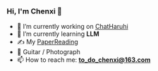### Hi, I'm Chenxi 👋

<!--
**todochenxi/todochenxi** is a ✨ _special_ ✨ repository because its `README.md` (this file) appears on your GitHub profile.-->



- 🔭 I’m currently working on [ChatHaruhi](https://github.com/LC1332/Chat-Haruhi-Suzumiya)
- 🌱 I’m currently learning **LLM**
- ✍️ My [PaperReading](https://github.com/todochenxi/paperReading) 
- 🏃 Guitar / Photograph
- 📫 How to reach me: **to_do_chenxi@163.com**



